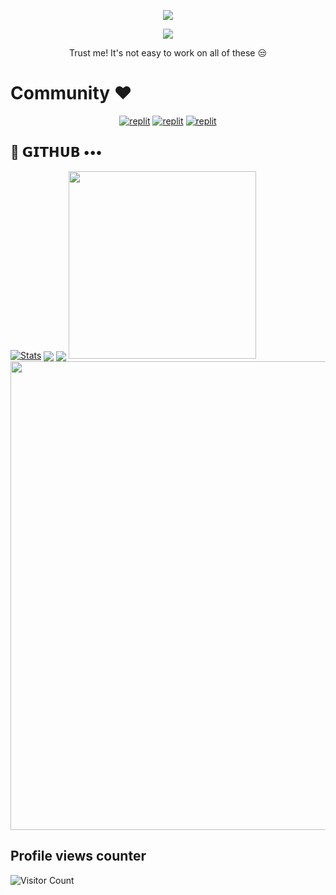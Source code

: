 <p align="center">
  <a href="https://github.com/Sunnyji7256/readme-typing-svg">
    <img src="https://readme-typing-svg.demolab.com/?lines=AIR%20PHEONIX%20SAKSHAM&font=Fira%20SemiBold&center=true&width=480&height=45&color=ff0000&vCenter=true&pause=1000&size=40" /></a>
</p>

<p align="center">
  <a href="https://github.com/Sunnyji7256/readme-typing-svg">
    <img src="https://readme-typing-svg.demolab.com/?lines=Full-stack%20web%20app%20and%20BOT%20developer;Experienced%20UI%2FUX%20Designer;2%2B%20years%20of%20coding%20experience;Always%20learning%20new%20things;A.I%20DEVELOPER%20&font=Fira%20Code&center=true&width=500&height=45&color=f75c7e&vCenter=true&pause=1000&size=22" /></a>
</p>

<p align="center">
 Trust me! It's not easy to work on all of these 😒
</p>

# Community ❤️
</p>
<p align="center">
<a href="https://instagram.com/Sunnyji7256?igshid=YmMyMTA2M2Y="><img alt="replit" src="https://img.shields.io/badge/-Instagram-orange?style=for-the-badge&logo=instagram&logoColor=white"/></a> <a href="https://telegram.me/pheonixdeathnote"><img alt="replit" src="https://img.shields.io/badge/-Telegram-blue?style=for-the-badge&logo=telegram&logoColor=white"/></a>
<a href="https://youtube.com/@Sunnyji7256?igshid=YmMyMTA2M2Y="><img alt="replit" src="https://img.shields.io/badge/-youtube-red?style=for-the-badge&logo=youtube&logoColor=white"/></a>
</p>

## 💜 𝗚𝗜𝗧𝗛𝗨𝗕 •••
[![Stats](https://github-readme-stats.vercel.app/api?username=Sunnyji7256&hide=prs&count_public=true&show_icons=true&theme=algolia)](https://github.com/Sunnyji7256/github-readme-stats)
<img src="https://github-readme-streak-stats.herokuapp.com?user=Sunnyji7256&theme=tokyonight" align="center">
<img src="https://github-readme-stats.vercel.app/api/top-langs/?username=Sunnyji7256&layout=compact&theme=tokyonight" align="center">
<img height=300 src="https://github-stats-alpha.vercel.app/api/?username=Sunnyji7256&cc=000&tc=fff&ic=fff&bc=000">
<img width=750 src="https://github-profile-trophy.vercel.app/?username=Sunnyji7256&theme=darkhub">


## Profile views counter
![Visitor Count](https://profile-counter.glitch.me/{Sunnyji7256}/count.svg)
